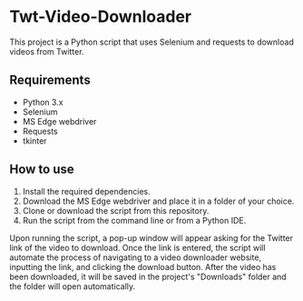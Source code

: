 # Twt-Video-Downloader

This project is a Python script that uses Selenium and requests to download videos from Twitter.

## Requirements
* Python 3.x
* Selenium
* MS Edge webdriver
* Requests
* tkinter

## How to use
1. Install the required dependencies.
2. Download the MS Edge webdriver and place it in a folder of your choice.
3. Clone or download the script from this repository.
4. Run the script from the command line or from a Python IDE.

Upon running the script, a pop-up window will appear asking for the Twitter link of the video to download. Once the link is entered, the script will automate the process of navigating to a video downloader website, inputting the link, and clicking the download button. After the video has been downloaded, it will be saved in the project's "Downloads" folder and the folder will open automatically.
